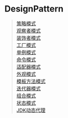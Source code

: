 # DesignPattern

> <font size="3">[策略模式](http://blog.csdn.net/codejas/article/details/79077186)<br>
> <font size="3">[观察者模式](http://blog.csdn.net/codejas/article/details/79106018)<br>
> [装饰者模式](http://blog.csdn.net/codejas/article/details/79112824)<br>
> [工厂模式](http://blog.csdn.net/codejas/article/details/79118535) <br>
> [单例模式](http://blog.csdn.net/codejas/article/details/79137817)<br>
> [命令模式](http://blog.csdn.net/codejas/article/details/79146984)<br>
> [适配器模式](http://blog.csdn.net/codejas/article/details/79160032)<br>
> [外观模式](http://blog.csdn.net/codejas/article/details/79169248)<br>
> [模板方法模式](http://blog.csdn.net/codejas/article/details/79178580)<br>
> [迭代器模式](http://blog.csdn.net/codejas/article/details/79186349)<br>
> [组合模式](http://blog.csdn.net/codejas/article/details/79202275)<br>
> [状态模式](http://blog.csdn.net/codejas/article/details/79206110)<br>
> [JDK动态代理](http://blog.csdn.net/codejas/article/details/79218302) <br>

